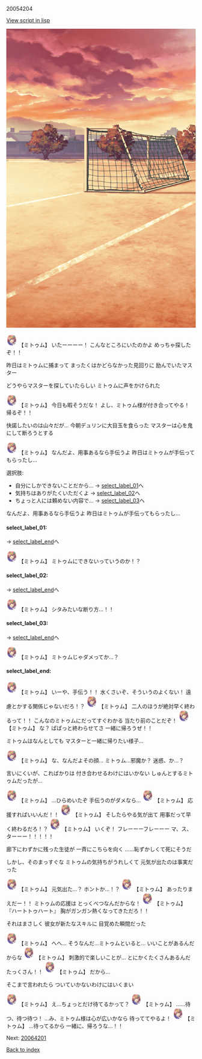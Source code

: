 20054204

[View script in lisp](../scripts/20054204.txt)

![Schoolyard_evening.png](../images/backgrounds/Schoolyard_evening.png)

<img src="../images/units/200511.png" alt="200511.png" height="34"/>
【ミトゥム】
いたーーーー！
こんなところにいたのかよ
めっちゃ探したぞ！！

昨日はミトゥムに捕まって
まったくはかどらなかった見回りに
励んでいたマスター

どうやらマスターを探していたらしい
ミトゥムに声をかけられた

<img src="../images/units/200511.png" alt="200511.png" height="34"/>
【ミトゥム】
今日も暇そうだな！
よし、ミトゥム様が付き合ってやる！
帰るぞ！！

快諾したいのは山々だが…
今朝デュリンに大目玉を食らった
マスターは心を鬼にして断ろうとする

<img src="../images/units/200511.png" alt="200511.png" height="34"/>
【ミトゥム】
なんだよ、用事あるなら手伝うよ
昨日はミトゥムが手伝ってもらったし…

選択肢:
- 自分にしかできないことだから… → [select_label_01](#select_label_01)へ
- 気持ちはありがたくいただくよ → [select_label_02](#select_label_02)へ
- ちょっと人には頼めない内容で… → [select_label_03](#select_label_03)へ

なんだよ、用事あるなら手伝うよ
昨日はミトゥムが手伝ってもらったし…

#### select_label_01:
 → [select_label_end](#select_label_end)へ

<img src="../images/units/200511.png" alt="200511.png" height="34"/>
【ミトゥム】
ミトゥムにできないっていうのか！？

#### select_label_02:
 → [select_label_end](#select_label_end)へ

<img src="../images/units/200511.png" alt="200511.png" height="34"/>
【ミトゥム】
シタみたいな断り方…！！

#### select_label_03:
 → [select_label_end](#select_label_end)へ

<img src="../images/units/200511.png" alt="200511.png" height="34"/>
【ミトゥム】
ミトゥムじゃダメってか…？

#### select_label_end:

<img src="../images/units/200511.png" alt="200511.png" height="34"/>
【ミトゥム】
いーや、手伝う！！
水くさいぞ、そういうのよくない！
遠慮とかする関係じゃないだろ！？

<img src="../images/units/200511.png" alt="200511.png" height="34"/>
【ミトゥム】
二人のほうが絶対早く終わるって！！
こんなのミトゥムにだってすぐわかる
当たり前のことだぞ！

<img src="../images/units/200511.png" alt="200511.png" height="34"/>
【ミトゥム】
な？
ぱぱっと終わらせてさ
一緒に帰ろうぜ！！

ミトゥムはなんとしても
マスターと一緒に帰りたい様子…

<img src="../images/units/200511.png" alt="200511.png" height="34"/>
【ミトゥム】
な、なんだよその顔…
ミトゥム…邪魔か？
迷惑、か…？

言いにくいが、こればかりは
付き合わせるわけにはいかない
しゅんとするミトゥムだったが…

<img src="../images/units/200511.png" alt="200511.png" height="34"/>
【ミトゥム】
…ひらめいたぞ
手伝うのがダメなら…

<img src="../images/units/200511.png" alt="200511.png" height="34"/>
【ミトゥム】
応援すればいいんだ！！

<img src="../images/units/200511.png" alt="200511.png" height="34"/>
【ミトゥム】
そしたらやる気が出て
用事だって早く終わるだろ！？

<img src="../images/units/200511.png" alt="200511.png" height="34"/>
【ミトゥム】
いくぞ！
フレーーーフレーーー
マ、ス、ターーー！！！！！

廊下にわずかに残った生徒が
一斉にこちらを向く
……恥ずかしくて死にそうだ

しかし、そのまっすぐな
ミトゥムの気持ちがうれしくて
元気が出たのは事実だった

<img src="../images/units/200511.png" alt="200511.png" height="34"/>
【ミトゥム】
元気出た…？
ホントか…！？

<img src="../images/units/200511.png" alt="200511.png" height="34"/>
【ミトゥム】
あったりまえだー！！
ミトゥムの応援は
とっくべつなんだからな！

<img src="../images/units/200511.png" alt="200511.png" height="34"/>
【ミトゥム】
『ハートトゥハート』
胸がガンガン熱くなってきただろ！！

それはまさしく
彼女が新たなスキルに
目覚めた瞬間だった

<img src="../images/units/200511.png" alt="200511.png" height="34"/>
【ミトゥム】
へへ…
そうなんだ…ミトゥムといると…
いいことがあるんだからな

<img src="../images/units/200511.png" alt="200511.png" height="34"/>
【ミトゥム】
刺激的で楽しいことが…
とにかくたくさんあるんだ
たっくさん！！

<img src="../images/units/200511.png" alt="200511.png" height="34"/>
【ミトゥム】
だから…

そこまで言われたら
ついていかないわけにはいくまい

<img src="../images/units/200511.png" alt="200511.png" height="34"/>
【ミトゥム】
え…ちょっとだけ待てるかって？

<img src="../images/units/200511.png" alt="200511.png" height="34"/>
【ミトゥム】
……待つ、待つ待つ！
…み、ミトゥム様は心が広いかなら
待っててやるよ！

<img src="../images/units/200511.png" alt="200511.png" height="34"/>
【ミトゥム】
…待ってるから
一緒に、帰ろうな…！！

Next: [20064201](20064201.md)

[Back to index](index.md)
